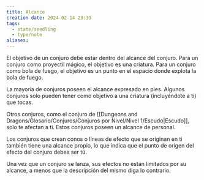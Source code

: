 ```yaml
---
title: Alcance
creation date: 2024-02-14 23:39
tags:
  - state/seedling
  - type/note
aliases:
---
```

El objetivo de un conjuro debe estar dentro del alcance del conjuro. Para un conjuro como proyectil mágico, el objetivo es una criatura. Para un conjuro como bola de fuego, el objetivo es un punto en el espacio donde explota la bola de fuego.

La mayoría de conjuros poseen el alcance expresado en pies. Algunos conjuros solo pueden tener como objetivo a una criatura (incluyéndote a ti) que tocas.

Otros conjuros, como el conjuro de [[Dungeons and Dragons/Glosario/Conjuros/Conjuros por Nivel/Nivel 1/Escudo|Escudo]], solo te afectan a ti. Estos conjuros poseen un alcance de personal.

Los conjuros que crean conos o líneas de efecto que se originan en ti también tiene una alcance propio, lo que indica que el punto de origen del efecto del conjuro debes ser tú.

Una vez que un conjuro se lanza, sus efectos no están limitados por su alcance, a menos que la descripción del mismo diga lo contrario.

